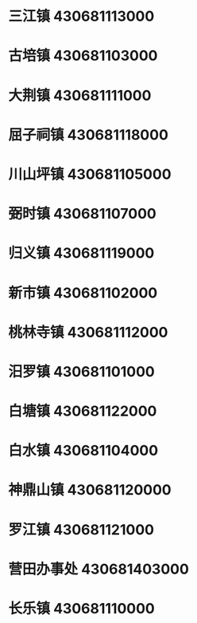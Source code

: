# 三江镇 430681113000
# 古培镇 430681103000
# 大荆镇 430681111000
# 屈子祠镇 430681118000
# 川山坪镇 430681105000
# 弼时镇 430681107000
# 归义镇 430681119000
# 新市镇 430681102000
# 桃林寺镇 430681112000
# 汨罗镇 430681101000
# 白塘镇 430681122000
# 白水镇 430681104000
# 神鼎山镇 430681120000
# 罗江镇 430681121000
# 营田办事处 430681403000
# 长乐镇 430681110000
